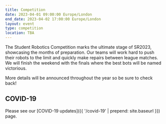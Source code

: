 ```yaml
---
title: Competition
date: 2023-04-01 09:00:00 Europe/London
end_date: 2023-04-02 17:00:00 Europe/London
layout: event
type: competition
location: TBA
---
```


The Student Robotics Competition marks the ultimate stage of SR2023, showcasing the months of preparation. Our teams will work hard to push their robots to the limit and quickly make repairs between league matches. We will finish the weekend with the finals where the best bots will be named victorious.

More details will be announced throughout the year so be sure to check back!

## COVID-19

Please see our [COVID-19 updates]({{ '/covid-19' | prepend: site.baseurl }}) page.
